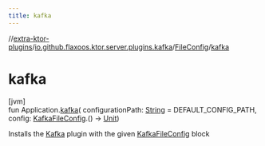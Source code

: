 ```yaml
---
title: kafka
---
```


//[extra-ktor-plugins](../../../index.md)/[io.github.flaxoos.ktor.server.plugins.kafka](../index.md)/[FileConfig](index.md)/[kafka](kafka.md)

# kafka

[jvm]\
fun Application.[kafka](kafka.md)(
configurationPath: [String](https://kotlinlang.org/api/latest/jvm/stdlib/kotlin/-string/index.md) = DEFAULT_CONFIG_PATH,
config: [KafkaFileConfig](../-kafka-file-config/index.md).()
-&gt; [Unit](https://kotlinlang.org/api/latest/jvm/stdlib/kotlin/-unit/index.md))

Installs the [Kafka](-kafka.md) plugin with the given [KafkaFileConfig](../-kafka-file-config/index.md) block




